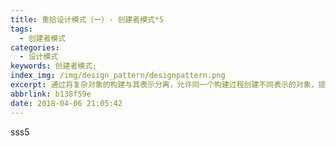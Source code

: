 ```yaml
---
title: 重拾设计模式（一）- 创建者模式*5
tags:
  - 创建者模式
categories:
  - 设计模式
keywords: 创建者模式;
index_img: /img/design_pattern/designpattern.png
excerpt: 通过将复杂对象的构建与其表示分离，允许同一个构建过程创建不同表示的对象，提高了代码的可维护性和扩展性。
abbrlink: b138f59e
date: 2018-04-06 21:05:42
---
```

sss5